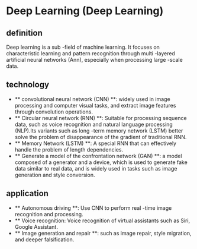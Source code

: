 # Deep Learning (Deep Learning)

## definition

Deep learning is a sub -field of machine learning. It focuses on characteristic learning and pattern recognition through multi -layered artificial neural networks (Ann), especially when processing large -scale data.

## technology

- ** convolutional neural network (CNN) **: widely used in image processing and computer visual tasks, and extract image features through convolution operations.
- ** Circular neural network (RNN) **: Suitable for processing sequence data, such as voice recognition and natural language processing (NLP).Its variants such as long -term memory network (LSTM) better solve the problem of disappearance of the gradient of traditional RNN.
- ** Memory Network (LSTM) **: A special RNN that can effectively handle the problem of length dependencies.
- ** Generate a model of the confrontation network (GAN) **: a model composed of a generator and a device, which is used to generate fake data similar to real data, and is widely used in tasks such as image generation and style conversion.

## application

- ** Autonomous driving **: Use CNN to perform real -time image recognition and processing.
- ** Voice recognition: Voice recognition of virtual assistants such as Siri, Google Assistant.
- ** Image generation and repair **: such as image repair, style migration, and deeper falsification.